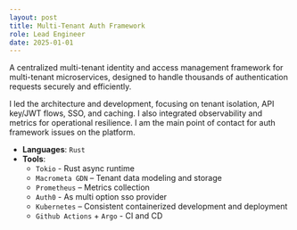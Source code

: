 ```yaml
---
layout: post
title: Multi-Tenant Auth Framework
role: Lead Engineer
date: 2025-01-01
---
```


A centralized multi-tenant identity and access management framework for multi-tenant microservices, designed to handle thousands of authentication requests securely and efficiently.

I led the architecture and development, focusing on tenant isolation, API key/JWT flows, SSO, and caching. I also integrated observability and metrics for operational resilience. I am the main point of contact for auth framework issues on the platform.

- **Languages**: `Rust`
- **Tools**:
    - `Tokio` - Rust async runtime
    - `Macrometa GDN` – Tenant data modeling and storage
    - `Prometheus` – Metrics collection 
    - `Auth0` - As multi option sso provider
    - `Kubernetes` – Consistent containerized development and deployment
    - `Github Actions` + `Argo` - CI and CD
